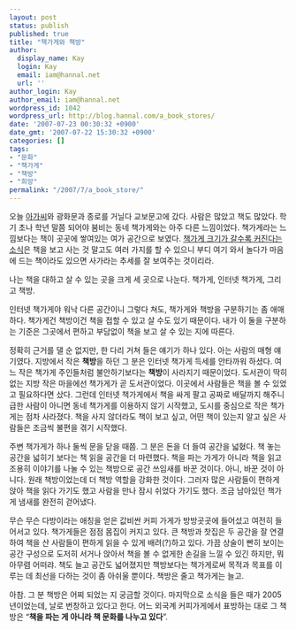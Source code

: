 ```yaml
---
layout: post
status: publish
published: true
title: "책가게와 책방"
author:
  display_name: Kay
  login: Kay
  email: iam@hannal.net
  url: ''
author_login: Kay
author_email: iam@hannal.net
wordpress_id: 1042
wordpress_url: http://blog.hannal.com/a_book_stores/
date: '2007-07-23 00:30:32 +0900'
date_gmt: '2007-07-22 15:30:32 +0900'
categories: []
tags:
- "문화"
- "책가게"
- "책방"
- "희망"
permalink: "/2007/7/a_book_store/"
---
```

<p>오늘 <a href="http://jhmui.egloos.com">아가씨</a>와 광화문과 종로를 거닐다 교보문고에 갔다. 사람은 많았고 책도 많았다. 학기 초나 학년 말쯤 되어야 붐비는 동네 책가게와는 아주 다른 느낌이었다. 책가게라는 느낌보다는 책이 곳곳에 쌓여있는 여가 공간으로 보였다. <a href="http://news.naver.com/news/read.php?mode=LSS2D&office_id=032&article_id=0000235583&section_id=103&section_id2=245&menu_id=103">책가게 크기가 갈수록 커진다는 소식</a>은 책을 보고 사는 것 말고도 여러 가지를 할 수 있으니 부디 여기 와서 놀다가 마음에 드는 책이라도 있으면 사가라는 추세를 잘 보여주는 것이리라.</p>
<p>나는 책을 대하고 살 수 있는 곳을 크게 세 곳으로 나눈다. 책가게, 인터넷 책가게, 그리고 책방.</p>
<p>인터넷 책가게야 워낙 다른 공간이니 그렇다 쳐도, 책가게와 책방을 구분하기는 좀 애매하다. 책가게건 책방이건 책을 접할 수 있고 살 수도 있기 때문이다. 내가 이 둘을 구분하는 기준은 그곳에서 편하고 부담없이 책을 보고 살 수 있는 지에 따른다.</p>
<p>정확히 근거를 댈 순 없지만, 한 다리 거쳐 들은 얘기가 하나 있다. 아는 사람의 매형 얘기였다. 지방에서 작은 <strong>책방</strong>을 하던 그 분은 인터넷 책가게 득세를 안타까워 하셨다. 여느 작은 책가게 주인들처럼 불안하기보다는 <strong>책방</strong>이 사라지기 때문이었다. 도서관이 딱히 없는 지방 작은 마을에선 책가게가 곧 도서관이었다. 이곳에서 사람들은 책을 볼 수 있었고 필요하다면 샀다. 그런데 인터넷 책가게에서 책을 싸게 팔고 공짜로 배달까지 해주니 급한 사람이 아니면 동네 책가게를 이용하지 않기 시작했고, 도시를 중심으로 작은 책가게는 점차 사라졌다. 책을 사지 않더라도 책이 보고 싶고, 어떤 책이 있는지 알고 싶은 사람들은 조금씩 불편을 겪기 시작했다.</p>
<p>주변 책가게가 하나 둘씩 문을 닫을 때쯤. 그 분은 돈을 더 들여 공간을 넓혔다. 책 놓는 공간을 넓히기 보다는 책 읽을 공간을 더 마련했다. 책을 파는 가게가 아니라 책을 읽고 조용히 이야기를 나눌 수 있는 책방으로 공간 쓰임새를 바꾼 것이다. 아니, 바꾼 것이 아니다. 원래 책방이었는데 더 책방 역할을 강화한 것이다. 그러자 많은 사람들이 편하게 앉아 책을 읽다 가기도 했고 사람을 만나 잠시 쉬었다 가기도 했다. 조금 남아있던 책가게 냄새를 완전히 걷어냈다.</p>
<p>무슨 무슨 다방이라는 애칭을 얻은 값비싼 커피 가게가 방방곳곳에 들어섰고 여전히 들어서고 있다. 책가게들은 점점 몸집이 커지고 있다. 큰 책방과 찻집은 두 공간을 잘 연결하여 책을 산 사람들이 편하게 읽을 수 있게 배려(?)하고 있다. 가끔 상술이 빤히 보이는 공간 구성으로 도저히 서거나 앉아서 책을 볼 수 없게한 손길을 느낄 수 있긴 하지만, 뭐 아무렴 어떠랴. 책도 늘고 공간도 넓어졌지만 책방보다는 책가게로써 목적과 목표를 이루는 데 최선을 다하는 것이 좀 아쉬울 뿐이다. 책방은 줄고 책가게는 늘고.</p>
<p>아참. 그 분 책방은 어찌 되었는 지 궁금할 것이다. 마지막으로 소식을 들은 때가 2005년이었는데, 날로 번창하고 있다고 한다. 어느 외국계 커피가게에서 표방하는 대로 그 책방은 “<strong>책을 파는 게 아니라 책 문화를 나누고 있다</strong>”.</p>
